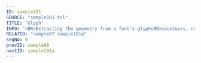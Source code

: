 ```yaml
---
ID: sample101
SOURCE: "sample101.tcl"
TITLE: "Glyph"
INFO: "<BR>Extracting the geometry from a font's glyph<BR>countours, normal, tangents"
RELATED: "sample07 sample101a"
seqNo: 9
prevID: sample08
nextID: sample101a
---
```

